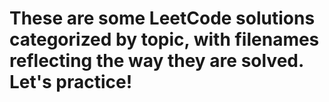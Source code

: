 <h1>These are some LeetCode solutions categorized by topic, with filenames reflecting the way they are solved. Let's practice!</h1>
